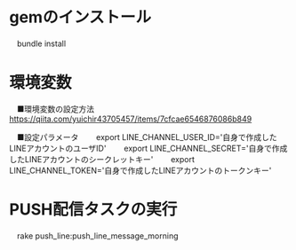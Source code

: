 # gemのインストール
　bundle install

# 環境変数
　■環境変数の設定方法
　　https://qiita.com/yuichir43705457/items/7cfcae6546876086b849
 
　■設定パラメータ
　　export LINE_CHANNEL_USER_ID='自身で作成したLINEアカウントのユーザID'
　　export LINE_CHANNEL_SECRET='自身で作成したLINEアカウントのシークレットキー'
　　export LINE_CHANNEL_TOKEN='自身で作成したLINEアカウントのトークンキー'

# PUSH配信タスクの実行
　rake push_line:push_line_message_morning
